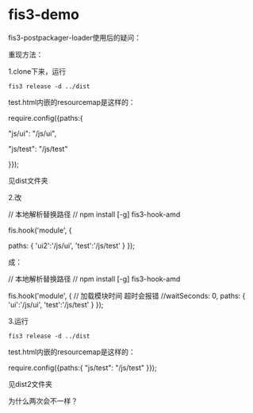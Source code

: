 # fis3-demo

fis3-postpackager-loader使用后的疑问：

重现方法：

1.clone下来，运行 
```
fis3 release -d ../dist
```

test.html内嵌的resourcemap是这样的：

require.config({paths:{

  "js/ui": "/js/ui",
  
  "js/test": "/js/test"
  
}});

见dist文件夹

2.改

// 本地解析替换路径
// npm install [-g] fis3-hook-amd


fis.hook('module', {

  paths: {
    'ui2':'/js/ui',
    'test':'/js/test'
  }
});

成：

// 本地解析替换路径
// npm install [-g] fis3-hook-amd

fis.hook('module', {
  // 加载模块时间 超时会报错
  //waitSeconds: 0,
  paths: {
    'ui':'/js/ui',
    'test':'/js/test'
  }
});


3.运行 
```
fis3 release -d ../dist
```

test.html内嵌的resourcemap是这样的：

require.config({paths:{
  "js/test": "/js/test"
}});


见dist2文件夹

为什么两次会不一样？
